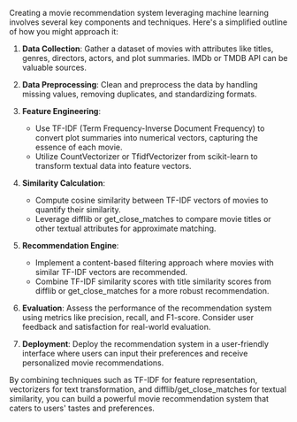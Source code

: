 Creating a movie recommendation system leveraging machine learning involves several key components and techniques. Here's a simplified outline of how you might approach it:

1. **Data Collection**: Gather a dataset of movies with attributes like titles, genres, directors, actors, and plot summaries. IMDb or TMDB API can be valuable sources.

2. **Data Preprocessing**: Clean and preprocess the data by handling missing values, removing duplicates, and standardizing formats.

3. **Feature Engineering**:
   - Use TF-IDF (Term Frequency-Inverse Document Frequency) to convert plot summaries into numerical vectors, capturing the essence of each movie.
   - Utilize CountVectorizer or TfidfVectorizer from scikit-learn to transform textual data into feature vectors.

4. **Similarity Calculation**:
   - Compute cosine similarity between TF-IDF vectors of movies to quantify their similarity.
   - Leverage difflib or get_close_matches to compare movie titles or other textual attributes for approximate matching.

5. **Recommendation Engine**:
   - Implement a content-based filtering approach where movies with similar TF-IDF vectors are recommended.
   - Combine TF-IDF similarity scores with title similarity scores from difflib or get_close_matches for a more robust recommendation.

6. **Evaluation**: Assess the performance of the recommendation system using metrics like precision, recall, and F1-score. Consider user feedback and satisfaction for real-world evaluation.

7. **Deployment**: Deploy the recommendation system in a user-friendly interface where users can input their preferences and receive personalized movie recommendations.

By combining techniques such as TF-IDF for feature representation, vectorizers for text transformation, and difflib/get_close_matches for textual similarity, you can build a powerful movie recommendation system that caters to users' tastes and preferences.
